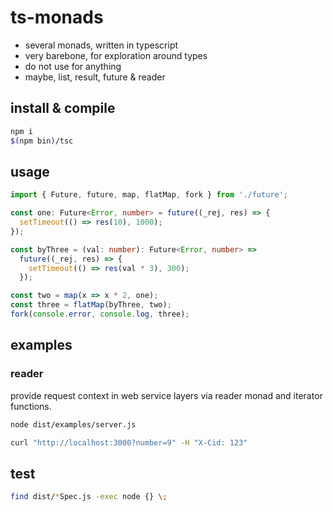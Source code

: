 # ts-monads

* several monads, written in typescript
* very barebone, for exploration around types
* do not use for anything
* maybe, list, result, future & reader

## install & compile

```bash
npm i
$(npm bin)/tsc
```

## usage

```typescript
import { Future, future, map, flatMap, fork } from './future';

const one: Future<Error, number> = future((_rej, res) => {
  setTimeout(() => res(10), 1000);
});

const byThree = (val: number): Future<Error, number> =>
  future((_rej, res) => {
    setTimeout(() => res(val * 3), 300);
  });

const two = map(x => x * 2, one);
const three = flatMap(byThree, two);
fork(console.error, console.log, three);
```

## examples

### reader

provide request context in web service layers via reader monad and iterator functions.

```bash
node dist/examples/server.js
```

```bash
curl "http://localhost:3000?number=9" -H "X-Cid: 123"
```

## test

```bash
find dist/*Spec.js -exec node {} \;
```
